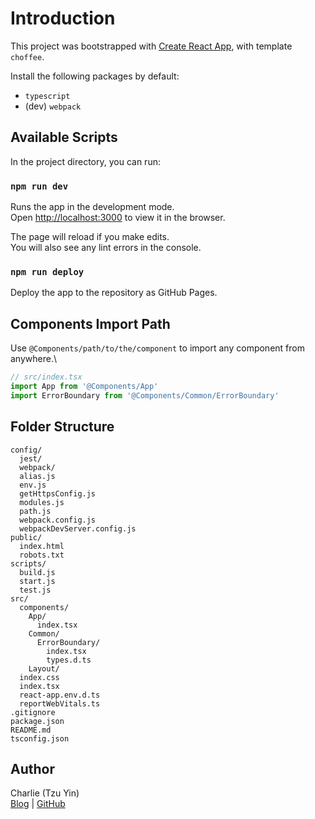 # Introduction

This project was bootstrapped with [Create React App](https://github.com/facebook/create-react-app), with template `choffee`.

Install the following packages by default:
- `typescript`
- (dev) `webpack`

## Available Scripts

In the project directory, you can run:

### `npm run dev`

Runs the app in the development mode.\
Open [http://localhost:3000](http://localhost:3000) to view it in the browser.

The page will reload if you make edits.\
You will also see any lint errors in the console.

### `npm run deploy`

Deploy the app to the repository as GitHub Pages.

## Components Import Path

Use `@Components/path/to/the/component` to import any component from anywhere.\

```ts
// src/index.tsx
import App from '@Components/App'
import ErrorBoundary from '@Components/Common/ErrorBoundary'
```

## Folder Structure

```
config/
  jest/
  webpack/
  alias.js
  env.js
  getHttpsConfig.js
  modules.js
  path.js
  webpack.config.js
  webpackDevServer.config.js
public/
  index.html
  robots.txt
scripts/
  build.js
  start.js
  test.js
src/
  components/
    App/
      index.tsx
    Common/
      ErrorBoundary/
        index.tsx
        types.d.ts
    Layout/
  index.css
  index.tsx
  react-app.env.d.ts
  reportWebVitals.ts
.gitignore
package.json
README.md
tsconfig.json
```

## Author

Charlie (Tzu Yin)\
[Blog](https://tzynwang.github.io/) | [GitHub](https://github.com/tzynwang)
